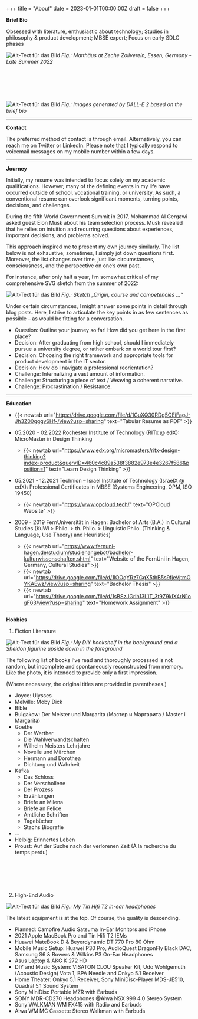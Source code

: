 +++
title = "About"
date = 2023-01-01T00:00:00Z
draft = false
+++


**Brief Bio**  

Obsessed with literature, enthusiastic about technology; Studies in philosophy & product development; MBSE expert; Focus on early SDLC phases  

![Alt-Text für das Bild](/img/profile.jpg)
*Fig.: Matthäus at Zeche Zollverein, Essen, Germany - Late Summer 2022*  
</br></br>  
</br></br> 


![Alt-Text für das Bild](/img/about-dalle-1.jpeg)
*Fig.: Images generated by DALL-E 2 based on the brief bio*

---

**Contact**  

The preferred method of contact is through email. Alternatively, you can reach me on Twitter or LinkedIn. Please note that I typically respond to voicemail messages on my mobile number within a few days.

---

**Journey**  

Initially, my resume was intended to focus solely on my academic qualifications. However, many of the defining events in my life have occurred outside of school, vocational training, or university. As such, a conventional resume can overlook significant moments, turning points, decisions, and challenges.

During the fifth World Government Summit in 2017, Mohammad Al Gergawi asked guest Elon Musk about his team selection process. Musk revealed that he relies on intuition and recurring questions about experiences, important decisions, and problems solved.

This approach inspired me to present my own journey similarly. The list below is not exhaustive; sometimes, I simply jot down questions first. Moreover, the list changes over time, just like circumstances, consciousness, and the perspective on one’s own past.

For instance, after only half a year, I’m somewhat critical of my comprehensive SVG sketch from the summer of 2022:


![Alt-Text für das Bild](/img/journey.jpeg)
*Fig.: Sketch „Origin, course and competencies …“*


Under certain circumstances, I might answer some points in detail through blog posts. Here, I strive to articulate the key points in as few sentences as possible – as would be fitting for a conversation.

- Question: Outline your journey so far! How did you get here in the first place?  
- Decision: After graduating from high school, should I immediately pursue a university degree, or rather embark on a world tour first?  
- Decision: Choosing the right framework and appropriate tools for product development in the IT sector.  
- Decision: How do I navigate a professional reorientation?  
- Challenge: Internalizing a vast amount of information.  
- Challenge: Structuring a piece of text / Weaving a coherent narrative.  
- Challenge: Procrastination / Resistance.  

---

**Education**  

- {{< newtab url="https://drive.google.com/file/d/1GuXQ30RDg5OEiFagJ-Jh3Z00gggy6Hf-/view?usp=sharing" text="Tabular Resume as PDF" >}}

- 05.2020 - 02.2022 Rochester Institute of Technology (RITx @ edX): MicroMaster in Design Thinking  
    - {{< newtab url="https://www.edx.org/micromasters/ritx-design-thinking?index=product&queryID=460c4c89a538f3882e973e4e3267f586&position=1" text="Learn Design Thinking" >}}
- 05.2021 - 12.2021 Technion – Israel Institute of Technology (IsraelX @ edX): Professional Certificates in MBSE (Systems Engineering, OPM, ISO 19450)  
    - {{< newtab url="https://www.opcloud.tech/" text="OPCloud Website" >}}
- 2009 - 2019 FernUniversität in Hagen: Bachelor of Arts (B.A.) in Cultural Studies (KuWi > Philo. > th. Philo. > Linguistic Philo. (Thinking & Language, Use Theory) and Heuristics)
    - {{< newtab url="https://www.fernuni-hagen.de/studium/studienangebot/bachelor-kulturwissenschaften.shtml" text="Website of the FernUni in Hagen, Germany, Cultural Studies" >}}
    - {{< newtab url="https://drive.google.com/file/d/1lOOqYRz7GqX5tbB5s9fjeVjtmOYKAEwz/view?usp=sharing" text="Bachelor Thesis" >}}
    - {{< newtab url="https://drive.google.com/file/d/1sBSzJGrih13L1T_3t9Z9kIX4rN1ogF63/view?usp=sharing" text="Homework Assignment" >}}


---

**Hobbies**  

1. Fiction Literature  

![Alt-Text für das Bild](/img/about-books-1.jpg)
*Fig.: My DIY bookshelf in the background and a Sheldon figurine upside down in the foreground*

The following list of books I’ve read and thoroughly processed is not random, but incomplete and spontaneously reconstructed from memory. Like the photo, it is intended to provide only a first impression.

(Where necessary, the original titles are provided in parentheses.)

- Joyce: Ulysses
- Melville: Moby Dick
- Bible
- Bulgakow: Der Meister und Margarita (Мастер и Маргарита / Master i Margarita)
- Goethe
    - Der Werther
    - Die Wahlverwandtschaften
    - Wilhelm Meisters Lehrjahre
    - Novelle und Märchen
    - Hermann und Dorothea
    - Dichtung und Wahrheit
- Kafka
    - Das Schloss 
    - Der Verschollene 
    - Der Prozess 
    - Erzählungen 
    - Briefe an Milena
    - Briefe an Felice
    - Amtliche Schriften
    - Tagebücher
    - Stachs Biografie
- …
- Helbig: Erinnertes Leben
- Proust: Auf der Suche nach der verlorenen Zeit (À la recherche du temps perdu)  
<br><br>  
<br><br>


2. High-End Audio  

![Alt-Text für das Bild](/img/about-earphones-1.jpg)
*Fig.: My Tin Hifi T2 in-ear headphones*

The latest equipment is at the top. Of course, the quality is descending.

- Planned: Campfire Audio Satsuma In-Ear Monitors and iPhone
- 2021 Apple MacBook Pro and Tin Hifi T2 IEMs
- Huawei MateBook D & Beyerdynamic DT 770 Pro 80 Ohm
- Mobile Music Setup: Huawei P30 Pro, AudioQuest DragonFly Black DAC, Samsung S6 & Bowers & Wilkins P3 On-Ear Headphones
- Asus Laptop & AKG K 272 HD
- DIY and Music System: VISATON CLOU Speaker Kit, Udo Wohlgemuth (Acoustic Design) Vota 1, BPA Needle and Onkyo 5.1 Receiver
- Home Theater: Onkyo 5.1 Receiver, Sony MiniDisc-Player MDS-JE510, Quadral 5.1 Sound System
- Sony MiniDisc Portable MZR with Earbuds
- SONY MDR-CD270 Headphones @Aiwa NSX 999 4.0 Stereo System
- Sony WALKMAN WM FX415 with Radio and Earbuds
- Aiwa WM MC Cassette Stereo Walkman with Earbuds